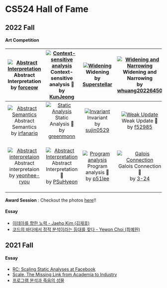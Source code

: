 # CS524 Hall of Fame
## 2022 Fall
#### Art Competition

|[![Abstract Interpretation](https://user-images.githubusercontent.com/91929599/204776543-74abc0a1-d0e6-43e7-8041-108883e7bf60.png)](https://github.com/prosyslab-classroom/cs524-program-analysis/issues/110)Abstract Interpretation <br>by [forceow](https://api.github.com/users/forceow)|[![Context-sensitive analysis](https://user-images.githubusercontent.com/10477004/204728843-151bb079-4d41-4ce8-962e-f6a66831d0a1.png)](https://github.com/prosyslab-classroom/cs524-program-analysis/issues/109)Context-sensitive analysis :2nd_place_medal:<br>by [KunJeong](https://api.github.com/users/KunJeong)|[![Widening](https://user-images.githubusercontent.com/38059780/204714446-6365e687-20ff-45fb-8532-77a23b3563b5.png)](https://github.com/prosyslab-classroom/cs524-program-analysis/issues/108)Widening <br>by [Superstellar](https://api.github.com/users/Superstellar)|[![Widening and Narrowing](https://user-images.githubusercontent.com/29110592/204709472-b4824be8-e571-4bbf-9e31-d2e4b2605dc7.png)](https://github.com/prosyslab-classroom/cs524-program-analysis/issues/107)Widening and Narrowing <br>by [whuang20226450](https://api.github.com/users/whuang20226450)|[![Starting program analysis](https://user-images.githubusercontent.com/16317528/204576920-789e14f1-b7d6-4895-b645-a5548e7307fd.png)](https://github.com/prosyslab-classroom/cs524-program-analysis/issues/106)Starting program analysis <br>by [zzz845zz](https://api.github.com/users/zzz845zz)|
|:-:|:-:|:-:|:-:|:-:|
|[![Abstract Semantics](https://user-images.githubusercontent.com/22218209/204531590-25da773f-b9f6-4945-8e46-246061eca2d0.png)](https://github.com/prosyslab-classroom/cs524-program-analysis/issues/105)Abstract Semantics <br>by [irfanariq](https://api.github.com/users/irfanariq)|[![Static Analysis](https://user-images.githubusercontent.com/17661005/204882772-e071affd-4122-417c-8fa7-903cdad558f3.jpg)](https://github.com/prosyslab-classroom/cs524-program-analysis/issues/104)Static Analysis :3rd_place_medal:<br>by [greenmonn](https://api.github.com/users/greenmonn)|[![Invariant](https://user-images.githubusercontent.com/44044134/204132035-5d58b353-d183-4951-99be-56b66c773324.png)](https://github.com/prosyslab-classroom/cs524-program-analysis/issues/101)Invariant <br>by [sujin0529](https://api.github.com/users/sujin0529)|[![Weak Update](https://user-images.githubusercontent.com/26792793/203916478-4ae15e9f-bc76-47ff-95e5-1c7b7cf76836.png)](https://github.com/prosyslab-classroom/cs524-program-analysis/issues/100)Weak Update :2nd_place_medal:<br>by [f52985](https://api.github.com/users/f52985)|[![Abstract Interpretation](https://user-images.githubusercontent.com/20193799/203908895-a24a52ec-84f0-4b32-85fa-bb5507cc1b3f.png)](https://github.com/prosyslab-classroom/cs524-program-analysis/issues/99)Abstract Interpretation <br>by [oojahooo](https://api.github.com/users/oojahooo)|
|[![Abstract interpretaion](https://user-images.githubusercontent.com/17640199/203905663-6badba15-0bb9-4204-acf5-bb0fe4077020.png)](https://github.com/prosyslab-classroom/cs524-program-analysis/issues/98)Abstract interpretaion <br>by [yeonhee-ryou](https://api.github.com/users/yeonhee-ryou)|[![Abstract Interpretation](https://user-images.githubusercontent.com/99390261/203887184-e508b06a-8fae-44ca-a468-64122e6f1568.png)](https://github.com/prosyslab-classroom/cs524-program-analysis/issues/97)Abstract Interpretation :3rd_place_medal:<br>by [PSuHyeon](https://api.github.com/users/PSuHyeon)|[![Program analysis](https://user-images.githubusercontent.com/68288688/202062746-6663c385-dcac-4560-8c75-8b04b3818b17.png)](https://github.com/prosyslab-classroom/cs524-program-analysis/issues/89)Program analysis :3rd_place_medal:<br>by [p51lee](https://api.github.com/users/p51lee)|[![Galois Connection](https://user-images.githubusercontent.com/37728816/198923130-38c837a4-a4f4-46ec-9906-489340a65884.png)](https://github.com/prosyslab-classroom/cs524-program-analysis/issues/80)Galois Connection :1st_place_medal:<br>by [3-24](https://api.github.com/users/3-24)|[![Computing least upper bound](https://user-images.githubusercontent.com/1281633/198815420-879efcec-5638-40e4-8769-61db50ae88aa.png)](https://github.com/prosyslab-classroom/cs524-program-analysis/issues/79)Computing least upper bound <br>by [KihongHeo](https://api.github.com/users/KihongHeo)|

**Award Session** : Checkout the photos [here](https://photos.app.goo.gl/XPd69quLKL6ne2nt9)!! 

#### Essay
- [이데아를 향한 노력 - Jaeho Kim (김재호)](essay/2022-jaeho.pdf)
- [코드의 바다에서 정적 분석이라는 등대를 찾다 - Yewon Choi (최예원)](essay/2022-choiyewon.pdf)
## 2021 Fall
#### Essay
- [RC: Scaling Static Analyses at Facebook](essay/junghyun.pdf)
- [Scale, The Missing Link from Academia to Industry](essay/taeeun.pdf)
- [프로그램 분석과 죽음의 성물](essay/three.pdf)
